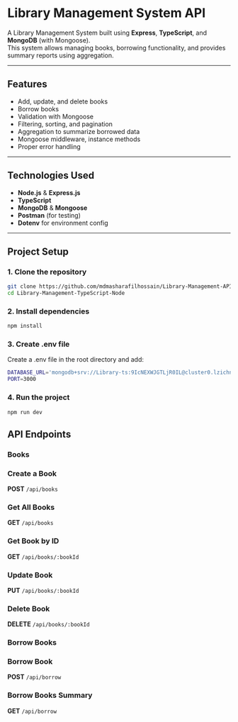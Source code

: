 # Library Management System API 

A Library Management System built using **Express**, **TypeScript**, and **MongoDB** (with Mongoose).  
This system allows managing books, borrowing functionality, and provides summary reports using aggregation.

---

## Features

- Add, update, and delete books
- Borrow books 
- Validation with Mongoose
- Filtering, sorting, and pagination
- Aggregation to summarize borrowed data
- Mongoose middleware, instance methods
- Proper error handling

---

## Technologies Used

- **Node.js** & **Express.js**
- **TypeScript**
- **MongoDB** & **Mongoose**
- **Postman** (for testing)
- **Dotenv** for environment config

---

## Project Setup

### 1. Clone the repository

```bash
git clone https://github.com/mdmasharafilhossain/Library-Management-API-TypeScript-Node.js.git
cd Library-Management-TypeScript-Node
```

### 2. Install dependencies


```bash
npm install
```

### 3. Create .env file
Create a .env file in the root directory and add:

```bash
DATABASE_URL='mongodb+srv://Library-ts:9IcNEXWJGTLjR0IL@cluster0.lzichn4.mongodb.net/Library-Ts?retryWrites=true&w=majority&appName=Cluster0'
PORT=3000
```

### 4. Run the project


```bash
npm run dev
```

## API Endpoints

### Books



### Create a Book 

**POST** `/api/books`
### Get All Books 

**GET** `/api/books`
### Get Book by ID

**GET** `/api/books/:bookId`
### Update Book

**PUT** `/api/books/:bookId`
### Delete Book

**DELETE** `/api/books/:bookId`


### Borrow Books

### Borrow Book

**POST** `/api/borrow`
### Borrow Books Summary

**GET** `/api/borrow`




